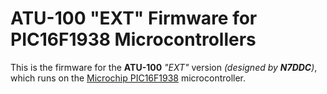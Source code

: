 # ATU-100 "EXT" Firmware for PIC16F1938 Microcontrollers #

This is the firmware for the **ATU-100** _"EXT"_ version _(designed by **N7DDC**)_, which runs on the [Microchip PIC16F1938][1] microcontroller.














[1]:    <https://microchip.com/wwwproducts/PIC16F1938>

